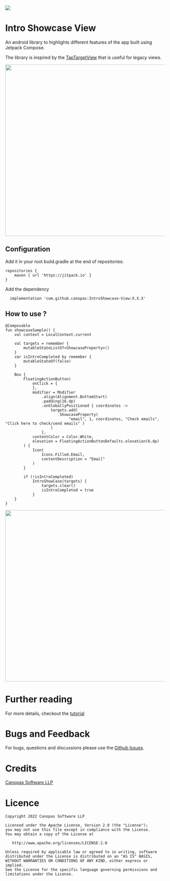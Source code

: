 <img src="https://github.com/canopas/JetTapTarget/blob/master/gif/4-%20intro%20showcase.jpg" />

# Intro Showcase View
An android library to highlights different features of the app built using Jetpack Compose.

The library is inspired by the [TapTargetView](https://github.com/KeepSafe/TapTargetView) that is useful for legacy views.


<img src="https://github.com/canopas/Intro-showcase-view/blob/master/gif/introshowcase2.gif" height="540" />

## Configuration
Add it in your root build.gradle at the end of repositories:
```
repositories {
    maven { url 'https://jitpack.io' }
}
  ```
  
Add the dependency
```
  implementation 'com.github.canopas:IntroShowcase-View:X.X.X'
```

## How to use ?
```
@Composable
fun showcaseSample() {
    val context = LocalContext.current

    val targets = remember {
        mutableStateListOf<ShowcaseProperty>()
    }
    var isIntroCompleted by remember {
        mutableStateOf(false)
    }

    Box {
        FloatingActionButton(
            onClick = {
            },
            modifier = Modifier
                .align(Alignment.BottomStart)
                .padding(16.dp)
                .onGloballyPositioned { coordinates ->
                    targets.add(
                        ShowcaseProperty(
                            "email", 1, coordinates, "Check emails", "Click here to check/send emails" )
                    )     
                },
            contentColor = Color.White,
            elevation = FloatingActionButtonDefaults.elevation(6.dp)
        ) {
            Icon(
                Icons.Filled.Email,
                contentDescription = "Email"
            )
        }

        if (!isIntroCompleted)
            IntroShowCase(targets) {
                targets.clear()
                isIntroCompleted = true
            }
    }
}   
```
<img src="https://github.com/canopas/JetTapTarget/blob/master/gif/Peek%202022-02-03%2010-40.gif" height="540" />

# Further reading
For more details, checkout the [tutorial]()

# Bugs and Feedback
For bugs, questions and discussions please use the [Github Issues](https://github.com/canopas/JetTapTarget/issues).

# Credits

[Canopas Software LLP](https://canopas.com/)

# Licence

```
Copyright 2022 Canopas Software LLP

Licensed under the Apache License, Version 2.0 (the "License");
you may not use this file except in compliance with the License.
You may obtain a copy of the License at

   http://www.apache.org/licenses/LICENSE-2.0

Unless required by applicable law or agreed to in writing, software
distributed under the License is distributed on an "AS IS" BASIS,
WITHOUT WARRANTIES OR CONDITIONS OF ANY KIND, either express or implied.
See the License for the specific language governing permissions and
limitations under the License.
```
